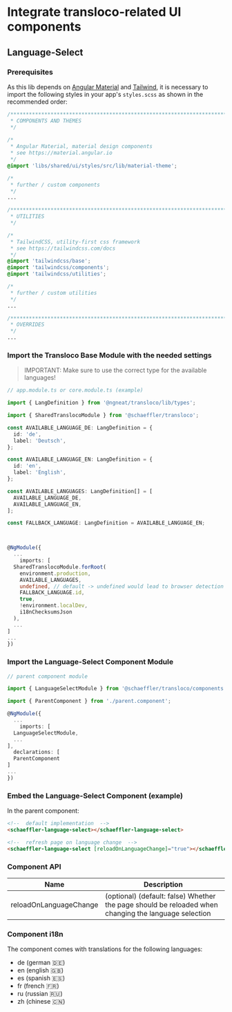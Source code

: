 # Integrate transloco-related UI components

## Language-Select

### Prerequisites

As this lib depends on [Angular Material](https://material.angular.io) and [Tailwind](https://tailwindcss.com/docs), it is necessary to import the following styles in your app's `styles.scss` as shown in the recommended order:

```css
/***************************************************************************************************
 * COMPONENTS AND THEMES
 */
 
/*
 * Angular Material, material design components
 * see https://material.angular.io
 */
@import 'libs/shared/ui/styles/src/lib/material-theme';

/*
 * further / custom components
 */
...

/***************************************************************************************************
 * UTILITIES
 */

/*
 * TailwindCSS, utility-first css framework
 * see https://tailwindcss.com/docs
 */
@import 'tailwindcss/base';
@import 'tailwindcss/components';
@import 'tailwindcss/utilities';

/*
 * further / custom utilities
 */
...

/***************************************************************************************************
 * OVERRIDES
 */ 
...
```

### Import the Transloco Base Module with the needed settings

> IMPORTANT: Make sure to use the correct type for the available languages!

```ts
// app.module.ts or core.module.ts (example)

import { LangDefinition } from '@ngneat/transloco/lib/types';

import { SharedTranslocoModule } from '@schaeffler/transloco';

const AVAILABLE_LANGUAGE_DE: LangDefinition = {
  id: 'de',
  label: 'Deutsch',
};

const AVAILABLE_LANGUAGE_EN: LangDefinition = {
  id: 'en',
  label: 'English',
};

const AVAILABLE_LANGUAGES: LangDefinition[] = [
  AVAILABLE_LANGUAGE_DE,
  AVAILABLE_LANGUAGE_EN,
];

const FALLBACK_LANGUAGE: LangDefinition = AVAILABLE_LANGUAGE_EN;



@NgModule({
  ...
    imports: [
  SharedTranslocoModule.forRoot(
    environment.production,
    AVAILABLE_LANGUAGES,
    undefined, // default -> undefined would lead to browser detection
    FALLBACK_LANGUAGE.id,
    true,
    !environment.localDev,
    i18nChecksumsJson
  ),
  ...
]
...
})
```

### Import the Language-Select Component Module

```ts
// parent component module

import { LanguageSelectModule } from '@schaeffler/transloco/components';

import { ParentComponent } from './parent.component';

@NgModule({
  ...
    imports: [
  LanguageSelectModule,
  ...
],
  declarations: [
  ParentComponent
]
...
})
```

### Embed the Language-Select Component (example)

In the parent component:

```html
<!--  default implementation  -->
<schaeffler-language-select></schaeffler-language-select>

<!--  refresh page on language change  -->
<schaeffler-language-select [reloadOnLanguageChange]="true"></schaeffler-language-select>
```

### Component API

| Name                   | Description                                                                                          |
| -----------------------| -----------------------------------------------------------------------------------------------------|
| reloadOnLanguageChange | (optional) (default: false) Whether the page should be reloaded when changing the language selection |

### Component i18n

The component comes with translations for the following languages:

* de (german 🇩🇪)
* en (english 🇬🇧)
* es (spanish 🇪🇸)
* fr (french 🇫🇷)
* ru (russian 🇷🇺)
* zh (chinese 🇨🇳)
